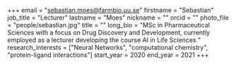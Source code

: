 +++ 
email = "sebastian.moes@farmbio.uu.se" 
firstname = "Sebastian" 
job_title = "Lecturer"
lastname = "Moes"
nickname = ""
orcid = ""
photo_file = "people/sebastian.jpg"
title = ""
long_bio = "MSc in Pharmaceutical Sciences with a focus on Drug Discovery and Development, currently employed as a lecturer developing the course AI in Life Sciences " 
research_interests = ["Neural Networks", "computational chemistry", "protein-ligand interactions"]
start_year = 2020
end_year = 2021
+++
